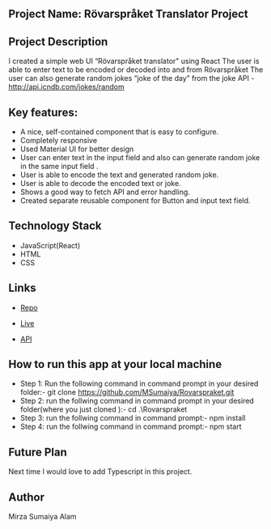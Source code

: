 ## Project Name: Rövarspråket Translator Project 

## Project Description

I created a simple web UI “Rövarspråket translator" using React
The user is able to enter text to be encoded or decoded into and from Rövarspråket
The user can also generate random jokes “joke of the day” from the joke API - http://api.icndb.com/jokes/random

## Key features:

- A nice, self-contained component that is easy to configure.
- Completely responsive 
- Used Material UI for better design
- User can enter text in the input field and also can generate random joke in the same input field .
- User is able to encode the text and generated random joke.
- User is able to decode the encoded text or joke.
- Shows a good way to fetch API and error handling.
- Created separate reusable component for Button and input text field.

## Technology Stack
- JavaScript(React)
- HTML
- CSS
## Links

- [Repo](https://github.com/MSumaiya/Rovarspraket "Rovarspraket Repo")

- [Live](https://rovarspraket-translator.netlify.app/ "Live View")

- [API](http://api.icndb.com/jokes/random "API")

## How to run this app at your local machine
- Step 1: Run the following command in command prompt in your desired folder:- git clone https://github.com/MSumaiya/Rovarspraket.git
- Step 2: run the follwing command in command prompt in your desired folder(where you just cloned ):- cd .\Rovarspraket
- Step 3: run the follwing command in command prompt:- npm install
- Step 4: run the follwing command in command prompt:- npm start

## Future Plan 
Next time I would love to add Typescript in this project.
 
## Author
Mirza Sumaiya Alam
